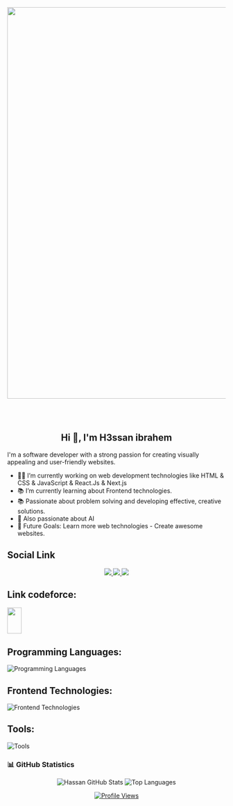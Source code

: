 <img src="https://github.com/Anmol-Baranwal/Cool-GIFs-For-GitHub/assets/74038190/72903324-cf57-4e90-80a6-ed3c9734e0ed" width="900">

<br><br>
<h2 align="center">Hi 👋, I'm H3ssan ibrahem</h2>
<p>
I'm a software developer with a strong passion for creating visually appealing and user-friendly websites. 
</p>

- 👨‍💻 I’m currently working on web development technologies like HTML & CSS & JavaScript & React.Js & Next.js
- 📚 I’m currently learning about Frontend technologies.
- 📚 Passionate about problem solving and developing effective, creative solutions.
- 🧠 Also passionate about AI 
- 🎯 Future Goals: Learn more web technologies - Create awesome websites.
  
## Social Link
<div align="center" >
  <a href="https://linkedin.com/in/hassan-hammam-159981334?utm_source=share&utm_campaign=share_via&utm_content=profile&utm_medium=android_app">
    <img src="https://skillicons.dev/icons?i=linkedin" />
  </a>
  <a href="https://www.instagram.com/32_hassan_hammam?utm_source=qr&igsh=NjMyOWwzMW5rd2Zr">
    <img src="https://skillicons.dev/icons?i=instagram" />
  </a>
  <a href="mailto:hassanhammam436@gmail.com">
    <img src="https://skillicons.dev/icons?i=gmail" />
  </a>
</div>

## Link codeforce:
<a href="https://codeforces.com/profile/Hassan657" target="blank"><img align="center" src="https://raw.githubusercontent.com/rahuldkjain/github-profile-readme-generator/master/src/images/icons/Social/codeforces.svg"  height="60" width="33" /></a>

## Programming Languages:

![Programming Languages](https://skillicons.dev/icons?i=cpp,py,c)

## Frontend Technologies:

![Frontend Technologies](https://skillicons.dev/icons?i=html,css,bootstrap,tailwind,js,typescript,react,next)
## Tools:

![Tools](https://skillicons.dev/icons?i=git,github,vscode,linux)


### 📊 GitHub Statistics
<p align="center">
  <img src="https://github-readme-stats.vercel.app/api?username=hassan4366&show_icons=true&theme=shades-of-purple" alt="Hassan GitHub Stats">
  <img src="https://github-readme-stats.vercel.app/api/top-langs?username=hassan4366&show_icons=true&locale=en&layout=compact&theme=radical" alt="Top Languages">
</p>

<p align="center">
  <a href="https://komarev.com/ghpvc/?username=hassan4366&style=for-the-badge">
    <img src="https://komarev.com/ghpvc/?username=hassan4366&style=for-the-badge" alt="Profile Views">
  </a>
</p>

